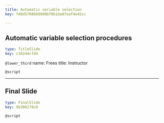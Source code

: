 ```yaml
---
title: Automatic variable selection
key: fd8d5708669990bf0b1da87eaf4e45cc

---
```

## Automatic variable selection procedures

```yaml
type: TitleSlide
key: c38244cfd4
```





`@lower_third`
name: Frees
title: Instructor

`@script`




---
## Final Slide

```yaml
type: FinalSlide
key: 9b306278c0
```






`@script`



